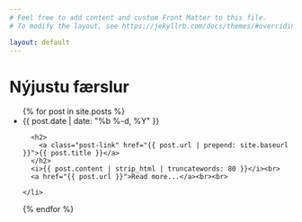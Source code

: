 ```yaml
---
# Feel free to add content and custom Front Matter to this file.
# To modify the layout, see https://jekyllrb.com/docs/themes/#overriding-theme-defaults

layout: default
---
```


<h1 class="page-heading">Nýjustu færslur</h1>

<ul class="post-list">
  {% for post in site.posts %}
    <li>
      <span class="post-meta">{{ post.date | date: "%b %-d, %Y" }}</span>

      <h2>
        <a class="post-link" href="{{ post.url | prepend: site.baseurl }}">{{ post.title }}</a>
      </h2>
      <i>{{ post.content | strip_html | truncatewords: 80 }}</i><br>
      <a href="{{ post.url }}">Read more...</a><br><br>

    </li>
  {% endfor %}
</ul>
